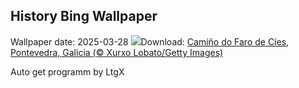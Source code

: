 ## History Bing Wallpaper
Wallpaper date: 2025-03-28
![](https://www.bing.com/th?id=OHR.ReconquestofVigo_ES-ES0266760154_UHD.jpg&w=1000)Download: [Camiño do Faro de Cíes, Pontevedra, Galicia (© Xurxo Lobato/Getty Images)](https://www.bing.com/th?id=OHR.ReconquestofVigo_ES-ES0266760154_UHD.jpg)

Auto get programm by LtgX
